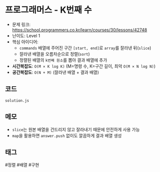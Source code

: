 # 프로그래머스 - K번째 수

- 문제 링크: https://school.programmers.co.kr/learn/courses/30/lessons/42748
- 난이도: Level 1
- 핵심 아이디어:
  - `commands` 배열에 주어진 구간 `[start, end]`로 `array`를 잘라낸 뒤(`slice`)
  - 잘라낸 배열을 오름차순으로 정렬(`sort`)
  - 정렬된 배열의 `k번째 원소`를 뽑아 결과 배열에 추가
- **시간복잡도**: `O(M × K log K)` (M=명령 수, K=구간 길이, 최악 `O(M × N log N)`)
- **공간복잡도**: `O(N + M)` (잘라낸 배열 + 결과 배열)

## 코드

`solution.js`

## 메모

- `slice`는 원본 배열을 건드리지 않고 잘라내기 때문에 안전하게 사용 가능
- `map`을 활용하면 `answer.push` 없이도 깔끔하게 결과 배열 생성

## 태그

#정렬 #배열 #구현
